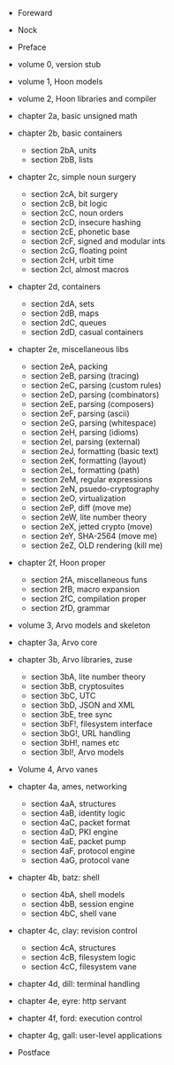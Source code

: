 -   Foreward
-   Nock

-   Preface

-   volume 0, version stub

-   volume 1, Hoon models

-   volume 2, Hoon libraries and compiler

-   chapter 2a, basic unsigned math

-   chapter 2b, basic containers

    -   section 2bA, units
    -   section 2bB, lists
-   chapter 2c, simple noun surgery

    -   section 2cA, bit surgery
    -   section 2cB, bit logic
    -   section 2cC, noun orders
    -   section 2cD, insecure hashing
    -   section 2cE, phonetic base
    -   section 2cF, signed and modular ints
    -   section 2cG, floating point
    -   section 2cH, urbit time
    -   section 2cI, almost macros
-   chapter 2d, containers

    -   section 2dA, sets
    -   section 2dB, maps
    -   section 2dC, queues
    -   section 2dD, casual containers
-   chapter 2e, miscellaneous libs

    -   section 2eA, packing
    -   section 2eB, parsing (tracing)
    -   section 2eC, parsing (custom rules)
    -   section 2eD, parsing (combinators)
    -   section 2eE, parsing (composers)
    -   section 2eF, parsing (ascii)
    -   section 2eG, parsing (whitespace)
    -   section 2eH, parsing (idioms)
    -   section 2eI, parsing (external)
    -   section 2eJ, formatting (basic text)
    -   section 2eK, formatting (layout)
    -   section 2eL, formatting (path)
    -   section 2eM, regular expressions
    -   section 2eN, psuedo-cryptography
    -   section 2eO, virtualization
    -   section 2eP, diff (move me)
    -   section 2eW, lite number theory
    -   section 2eX, jetted crypto (move)
    -   section 2eY, SHA-2564 (move me)
    -   section 2eZ, OLD rendering (kill me)
-   chapter 2f, Hoon proper

    -   section 2fA, miscellaneous funs
    -   section 2fB, macro expansion
    -   section 2fC, compilation proper
    -   section 2fD, grammar
-   volume 3, Arvo models and skeleton

-   chapter 3a, Arvo core

-   chapter 3b, Arvo libraries, zuse

    -   section 3bA, lite number theory
    -   section 3bB, cryptosuites
    -   section 3bC, UTC
    -   section 3bD, JSON and XML
    -   section 3bE, tree sync
    -   section 3bF!, filesystem interface
    -   section 3bG!, URL handling
    -   section 3bH!, names etc
    -   section 3bI!, Arvo models
-   Volume 4, Arvo vanes

-   chapter 4a, ames, networking

    -   section 4aA, structures
    -   section 4aB, identity logic
    -   section 4aC, packet format
    -   section 4aD, PKI engine
    -   section 4aE, packet pump
    -   section 4aF, protocol engine
    -   section 4aG, protocol vane
-   chapter 4b, batz: shell

    -   section 4bA, shell models
    -   section 4bB, session engine
    -   section 4bC, shell vane
-   chapter 4c, clay: revision control

    -   section 4cA, structures
    -   section 4cB, filesystem logic
    -   section 4cC, filesystem vane
-   chapter 4d, dill: terminal handling

-   chapter 4e, eyre: http servant

-   chapter 4f, ford: execution control

-   chapter 4g, gall: user-level applications

-   Postface


